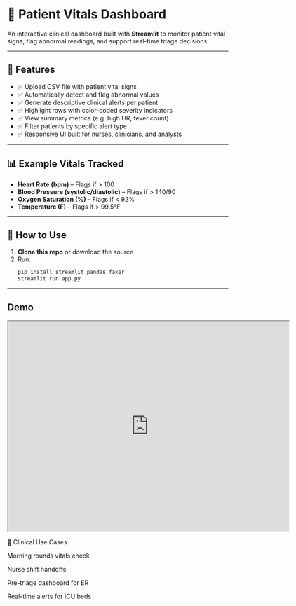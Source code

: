 # 🏥 Patient Vitals Dashboard

An interactive clinical dashboard built with **Streamlit** to monitor patient vital signs, flag abnormal readings, and support real-time triage decisions.

---

## 📌 Features

- ✅ Upload CSV file with patient vital signs
- ✅ Automatically detect and flag abnormal values
- ✅ Generate descriptive clinical alerts per patient
- ✅ Highlight rows with color-coded severity indicators
- ✅ View summary metrics (e.g. high HR, fever count)
- ✅ Filter patients by specific alert type
- ✅ Responsive UI built for nurses, clinicians, and analysts

---

## 📊 Example Vitals Tracked

- **Heart Rate (bpm)** – Flags if > 100
- **Blood Pressure (systolic/diastolic)** – Flags if > 140/90
- **Oxygen Saturation (%)** – Flags if < 92%
- **Temperature (F)** – Flags if > 99.5°F

---

## 📁 How to Use

1. **Clone this repo** or download the source
2. Run:
   ```bash
   pip install streamlit pandas faker
   streamlit run app.py
   
---

## Demo

<iframe src="https://drive.google.com/file/d/1F53058ydTu6wv40uhVum9E_kC1Q1qqHC/preview" width="640" height="480" allow="autoplay"></iframe>

   
🧠 Clinical Use Cases

Morning rounds vitals check

Nurse shift handoffs

Pre-triage dashboard for ER

Real-time alerts for ICU beds


